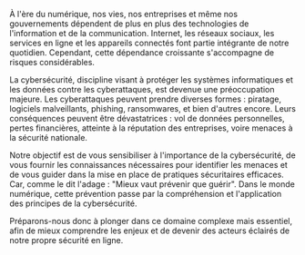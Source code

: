  À l'ère du numérique, nos vies, nos entreprises et même nos gouvernements dépendent de plus en plus des technologies de l'information et de la communication. 
Internet, les réseaux sociaux, les services en ligne et les appareils connectés font partie intégrante de notre quotidien. Cependant, cette dépendance croissante
s'accompagne de risques considérables.

La cybersécurité, discipline visant à protéger les systèmes informatiques et les données contre les cyberattaques, est devenue une préoccupation majeure.
Les cyberattaques peuvent prendre diverses formes : piratage, logiciels malveillants, phishing, ransomwares, et bien d'autres encore. Leurs conséquences peuvent
être dévastatrices : vol de données personnelles, pertes financières, atteinte à la réputation des entreprises, voire menaces à la sécurité nationale.

Notre objectif est de vous sensibiliser à l'importance de la cybersécurité, de vous fournir les connaissances nécessaires pour identifier les menaces et de vous guider
dans la mise en place de pratiques sécuritaires efficaces. Car, comme le dit l'adage : "Mieux vaut prévenir que guérir". Dans le monde numérique, cette prévention passe
par la compréhension et l'application des principes de la cybersécurité.

Préparons-nous donc à plonger dans ce domaine complexe mais essentiel, afin de mieux comprendre les enjeux et de devenir des acteurs éclairés de notre propre sécurité en ligne.
